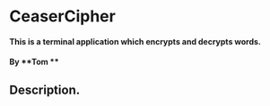 # CeaserCipher

#### This is a terminal application which encrypts and decrypts words.

#### By **Tom **

## Description.
